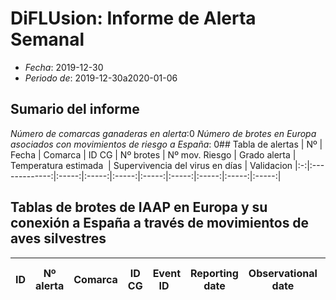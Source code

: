 # DiFLUsion: Informe de Alerta Semanal 
 - *Fecha*: 2019-12-30
 - *Periodo de*: 2019-12-30a2020-01-06
 ## Sumario del informe 
*Número de comarcas ganaderas en alerta*:0
 *Número de brotes en Europa asociados con movimientos de riesgo a España*: 0## Tabla de alertas 
 | Nº | Fecha  | Comarca  | ID CG | Nº brotes | Nº mov. Riesgo | Grado alerta | Temperatura estimada  | Supervivencia del virus en días | Validacion
|:-:|:-------------:|:-----:|:-----:|:-----:|:-----:|:-----:|:-----:|:-----:|:-----:|
## Tablas de brotes de IAAP en Europa y su conexión a España a través de  movimientos de aves silvestres
 | ID | Nº alerta  | Comarca  | ID CG | Event ID  | Reporting date |Observational date |Country |Location | Latitud | Longitud | An. Type | Species | Cases | Deaths | Especie movimiento |Cód.  Especie | Prob mov semanal |
|:-:|:-:|:-------------:|:-----:|:-----:|:---------------:|:-------------:|:--------------:|:-----------:|:------------:|:-----------:|:-----------:|:----------:|:--------:|:--------:|:----------------:|:--------------:|:------------------:|
